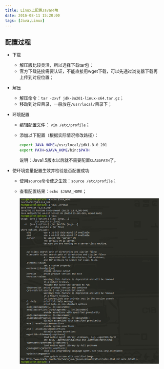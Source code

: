 ```yaml
---
title: Linux上配置Java环境
date: 2016-08-11 15:20:00
tags: [Java,Linux]
---
```


## 配置过程

- 下载
  - 解压版比较灵活，所以选择下载tar包；
  - 官方下载链接需要认证，不能直接用wget下载，可以先通过浏览器下载再上传到对应位置；

- 解压
  - 解压命令：`tar -zxvf jdk-8u201-linux-x64.tar.gz`；
  - 移动到对应目录，一般放在`/usr/local/`目录下；

- 环境配置
  - 编辑配置文件： `vim /etc/profile`；
  - 添加以下配置（根据实际情况修改路径）：

    ```bash
    export JAVA_HOME=/usr/local/jdk1.8.0_201
    export PATH=$JAVA_HOME/bin:$PATH
    ```

    说明：Java1.5版本以后就不需要配置`CLASSPATH`了。

- 使环境变量配置生效并检验是否配置成功
  - 使用`source`命令使之生效：`source /etc/profile`；
  - 查看配置结果：`echo $JAVA_HOME`；

    ![效果图](https://raw.githubusercontent.com/lev-gc/lev-gc.github.io/source/source/_posts/java/install-of-java-environment-on-linux/java_env.png)
